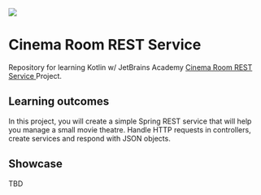 ![](https://github.com/vlmaier/cinema-room-service/actions/workflows/build.yml/badge.svg)

# Cinema Room REST Service

Repository for learning Kotlin w/ JetBrains Academy [Cinema Room REST Service ](https://hyperskill.org/projects/263) Project.

## Learning outcomes

In this project, you will create a simple Spring REST service that will help you manage a small movie theatre. Handle HTTP requests in controllers, create services and respond with JSON objects.

## Showcase

TBD
